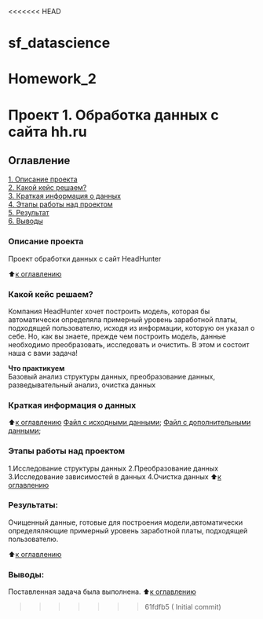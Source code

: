 <<<<<<< HEAD
# sf_datascience
Homework_2
=======
# Проект 1. Обработка данных с сайта hh.ru

## Оглавление  
[1. Описание проекта](.README.md#Описание-проекта)  
[2. Какой кейс решаем?](.README.md#Какой-кейс-решаем)  
[3. Краткая информация о данных](.README.md#Краткая-информация-о-данных)  
[4. Этапы работы над проектом](.README.md#Этапы-работы-над-проектом)  
[5. Результат](.README.md#Результат)    
[6. Выводы](.README.md#Выводы) 

### Описание проекта    
Проект обработки данных с сайт HeadHunter


:arrow_up:[к оглавлению](_)


### Какой кейс решаем?    
 Компания HeadHunter хочет построить модель, которая бы автоматически определяла примерный уровень заработной платы, подходящей пользователю, исходя из информации, которую он указал о себе. Но, как вы знаете, прежде чем построить модель, данные необходимо преобразовать, исследовать и очистить. В этом и состоит наша с вами задача!


**Что практикуем**     
Базовый анализ структуры данных, преобразование данных, разведывательный анализ, очистка данных

### Краткая информация о данных

:arrow_up:[к оглавлению](.README.md#Оглавление)
[Файл с исходными данными](https://drive.google.com/file/d/1rvKzExPzd3msW_Cu43mJWUTrPrrAWgJD/view?usp=sharing);
[Файл с дополнительными данными](https://drive.google.com/file/d/1m0rJfvJrFvbB1x3BGCGHkEei-ce2F4JJ/view?usp=sharing);

### Этапы работы над проектом  
1.Исследование структуры данных
2.Преобразование данных
3.Исследование зависимостей в данных
4.Очистка данных
:arrow_up:[к оглавлению](.README.md#Оглавление)


### Результаты:  
Очищенный данные, готовые для построения модели,автоматически определяляющие примерный уровень заработной платы, подходящей пользователю.

:arrow_up:[к оглавлению](.README.md#Оглавление)


### Выводы:  
Поставленная задача была выполнена.
:arrow_up:[к оглавлению](.README.md#Оглавление)

[def]: hh_dataset.ipynb

>>>>>>> 61fdfb5 ( Initial commit)
